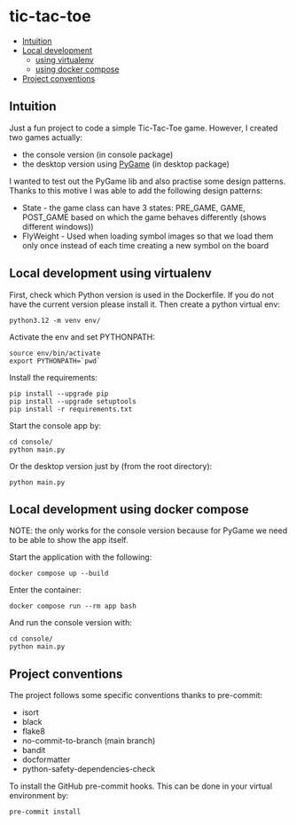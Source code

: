 # tic-tac-toe

* [Intuition](#intuition)
* [Local development](#local-development-using-virtualenv)
    * [using virtualenv](#local-development-using-virtualenv)
    * [using docker compose](#local-development-using-docker-compose)
* [Project conventions](#project-conventions)

## Intuition
Just a fun project to code a simple Tic-Tac-Toe game. However, I created two games actually:
- the console version (in console package)
- the desktop version using [PyGame](https://www.pygame.org/news) (in desktop package)

I wanted to test out the PyGame lib and also practise some design patterns. Thanks to this motive I
was able to add the following design patterns:
- State - the game class can have 3 states: PRE_GAME, GAME, POST_GAME based on which the game behaves differently
(shows different windows))
- FlyWeight - Used when loading symbol images so that we load them only once instead of each time creating
a new symbol on the board


## Local development using virtualenv
First, check which Python version is used in the Dockerfile.
If you do not have the current version please install it.
Then create a python virtual env:
```shell
python3.12 -m venv env/
```

Activate the env and set PYTHONPATH:
```shell
source env/bin/activate
export PYTHONPATH=`pwd`
```

Install the requirements:
```shell
pip install --upgrade pip
pip install --upgrade setuptools
pip install -r requirements.txt
```

Start the console app by:
```shell
cd console/
python main.py
```
Or the desktop version just by (from the root directory):
```shell
python main.py
```


## Local development using docker compose
NOTE: the only works for the console version because for PyGame we need to be able to show the app itself.

Start the application with the following:
```shell
docker compose up --build
```
Enter the container:
```shell
docker compose run --rm app bash
```
And run the console version with:
```shell
cd console/
python main.py
```

## Project conventions
The project follows some specific conventions thanks to pre-commit:
- isort
- black
- flake8
- no-commit-to-branch (main branch)
- bandit
- docformatter
- python-safety-dependencies-check

To install the GitHub pre-commit hooks. This can be done in your virtual
environment by:
```shell
pre-commit install
```
